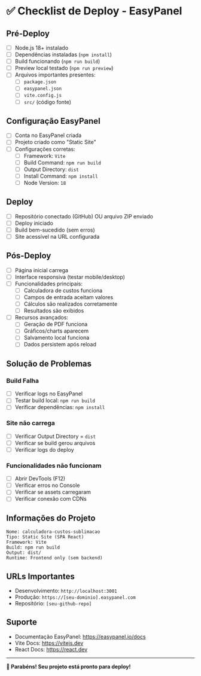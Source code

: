 # ✅ Checklist de Deploy - EasyPanel

## Pré-Deploy
- [ ] Node.js 18+ instalado
- [ ] Dependências instaladas (`npm install`)
- [ ] Build funcionando (`npm run build`)
- [ ] Preview local testado (`npm run preview`)
- [ ] Arquivos importantes presentes:
  - [ ] `package.json`
  - [ ] `easypanel.json`
  - [ ] `vite.config.js`
  - [ ] `src/` (código fonte)

## Configuração EasyPanel
- [ ] Conta no EasyPanel criada
- [ ] Projeto criado como "Static Site"
- [ ] Configurações corretas:
  - [ ] Framework: `Vite`
  - [ ] Build Command: `npm run build`
  - [ ] Output Directory: `dist`
  - [ ] Install Command: `npm install`
  - [ ] Node Version: `18`

## Deploy
- [ ] Repositório conectado (GitHub) OU arquivo ZIP enviado
- [ ] Deploy iniciado
- [ ] Build bem-sucedido (sem erros)
- [ ] Site acessível na URL configurada

## Pós-Deploy
- [ ] Página inicial carrega
- [ ] Interface responsiva (testar mobile/desktop)
- [ ] Funcionalidades principais:
  - [ ] Calculadora de custos funciona
  - [ ] Campos de entrada aceitam valores
  - [ ] Cálculos são realizados corretamente
  - [ ] Resultados são exibidos
- [ ] Recursos avançados:
  - [ ] Geração de PDF funciona
  - [ ] Gráficos/charts aparecem
  - [ ] Salvamento local funciona
  - [ ] Dados persistem após reload

## Solução de Problemas
### Build Falha
- [ ] Verificar logs no EasyPanel
- [ ] Testar build local: `npm run build`
- [ ] Verificar dependências: `npm install`

### Site não carrega
- [ ] Verificar Output Directory = `dist`
- [ ] Verificar se build gerou arquivos
- [ ] Verificar logs do deploy

### Funcionalidades não funcionam
- [ ] Abrir DevTools (F12)
- [ ] Verificar erros no Console
- [ ] Verificar se assets carregaram
- [ ] Verificar conexão com CDNs

## Informações do Projeto
```
Nome: calculadora-custos-sublimacao
Tipo: Static Site (SPA React)
Framework: Vite
Build: npm run build
Output: dist/
Runtime: Frontend only (sem backend)
```

## URLs Importantes
- Desenvolvimento: `http://localhost:3001`
- Produção: `https://[seu-dominio].easypanel.com`
- Repositório: `[seu-github-repo]`

## Suporte
- Documentação EasyPanel: https://easypanel.io/docs
- Vite Docs: https://vitejs.dev
- React Docs: https://react.dev

---
**🎉 Parabéns! Seu projeto está pronto para deploy!**
